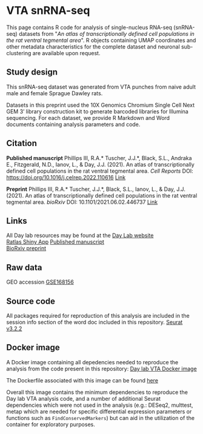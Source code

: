 # **VTA snRNA-seq**


This page contains R code for analysis of single-nucleus RNA-seq (snRNA-seq) datasets from "_An atlas of transcriptionally defined cell populations in the rat ventral tegmental area_".  R objects containing UMAP coordinates and other metadata characteristics for the complete dataset and neuronal sub-clustering are available upon request. 


## **Study design**

This snRNA-seq dataset was generated from VTA punches from naive adult male and female Sprague Dawley rats.  

Datasets in this preprint used the 10X Genomics Chromium Single Cell Next GEM 3’ library construction kit to generate barcoded libraries for Illumina sequencing. For each dataset, we provide R Markdown and Word documents containing analysis parameters and code.  


## **Citation**
__Published manuscript__
Phillips III, R.A.* Tuscher, J.J.*, Black, S.L., Andraka E., Fitzgerald, N.D., Ianov, L., & Day, J.J. (2021). An atlas of transcriptionally defined cell populations in the rat ventral tegmental area. *Cell Reports* DOI: <https://doi.org/10.1016/j.celrep.2022.110616>
[Link](https://www.cell.com/cell-reports/fulltext/S2211-1247(22)00364-3)

__Preprint__
Phillips III, R.A.* Tuscher, J.J.*, Black, S.L., Ianov, L., & Day, J.J. (2021). An atlas of transcriptionally defined cell populations in the rat ventral tegmental area. *bioRxiv* DOI: 10.1101/2021.06.02.446737
[Link](https://www.biorxiv.org/content/10.1101/2021.06.02.446737v1)


## **Links**

All Day lab resources may be found at the [Day Lab website](http://day-lab.org/resources)  
[Ratlas Shiny App](https://day-lab.shinyapps.io/ratlas/)
[Published manuscript](https://doi.org/10.1016/j.celrep.2022.110616)  
[BioRxiv preprint](https://www.biorxiv.org/content/10.1101/2021.06.02.446737v1)  


## **Raw data**

GEO accession [GSE168156](https://www.ncbi.nlm.nih.gov/geo/query/acc.cgi?acc=GSE168156)  


## **Source code**
All packages required for reproduction of this analysis are included in the session info section of the word doc included in this repository.
[Seurat v3.2.2](https://github.com/satijalab/seurat)  

## **Docker image**
A Docker image containing all depedencies needed to reproduce the analysis from the code present in this repository: [Day lab VTA Docker image](https://hub.docker.com/r/daylabprojects/daylab_rat_vta_snrna)

The Dockerfile associated with this image can be found [here](https://github.com/Jeremy-Day-Lab/Cell_Reports_VTA_Dockerfiles_2022/blob/master/Dockerfile_additional_seurat_dependencies/Dockerfile)

Overall this image contains the minimum dependencies to reproduce the Day lab VTA analysis code, and a number of additional Seurat dependencies which were not used in the analysis (e.g.: DESeq2, multtest, metap which are needed for specific differential expression parameters or functions such as `FindConservedMarkers`) but can aid in the utilization of the container for exploratory purposes.